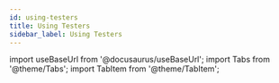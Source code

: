```yaml
---
id: using-testers
title: Using Testers
sidebar_label: Using Testers
---
```


import useBaseUrl from '@docusaurus/useBaseUrl';
import Tabs from '@theme/Tabs';
import TabItem from '@theme/TabItem';

